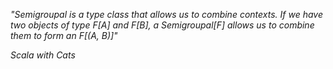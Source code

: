 *"Semigroupal is a type class that allows us to combine contexts. If we have two objects of type F[A] and F[B], a Semigroupal[F] allows us to
combine them to form an F[(A, B)]"*

*Scala with Cats*
